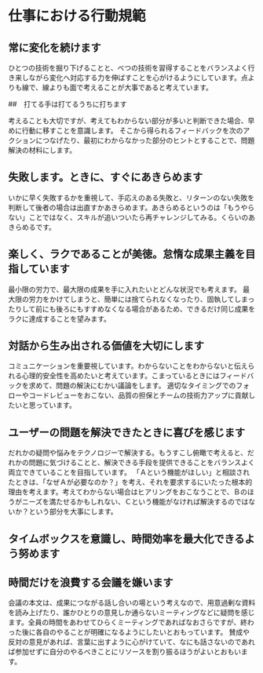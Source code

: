 # 仕事における行動規範

## 常に変化を続けます

ひとつの技術を掘り下げることと、べつの技術を習得することをバランスよく行き来しながら変化へ対応する力を伸ばすことを心がけるようにしています。点よりも線で、線よりも面で考えることが大事であると考えています。

##　打てる手は打てるうちに打ちます

考えることも大切ですが、考えてもわからない部分が多いと判断できた場合、早めに行動に移すことを意識します。
そこから得られるフィードバックを次のアクションにつなげたり、最初にわからなかった部分のヒントとすることで、問題解決の材料にします。

## 失敗します。ときに、すぐにあきらめます

いかに早く失敗するかを重視して、手応えのある失敗と、リターンのない失敗を判断して後者の場合は出直すかあきらめます。あきらめるというのは「もうやらない」ことではなく、スキルが追いついたら再チャレンジしてみる。くらいのあきらめるです。

## 楽しく、ラクであることが美徳。怠惰な成果主義を目指しています

最小限の労力で、最大限の成果を手に入れたいとどんな状況でも考えます。
最大限の労力をかけてしまうと、簡単には捨てられなくなったり、固執してしまったりして前にも後ろにもすすめなくなる場合があるため、できるだけ同じ成果をラクに達成することを望みます。

## 対話から生み出される価値を大切にします

コミュニケーションを重要視しています。わからないことをわからないと伝えられる心理的安全性を高めたいと考えています。こまっているときにはフィードバックを求めて、問題の解決にむかい議論をします。
適切なタイミングでのフォローやコードレビューをおこない、品質の担保とチームの技術力アップに貢献したいと思っています。

## ユーザーの問題を解決できたときに喜びを感じます

だれかの疑問や悩みをテクノロジーで解決する。もうすこし俯瞰で考えると、だれかの問題に気づけることと、解決できる手段を提供できることをバランスよく両立できていることを目指しています。
「Ａという機能がほしい」と相談されたときは、「なぜＡが必要なのか？」を考え、それを要求するにいたった根本的理由を考えます。考えてわからない場合はヒアリングをおこなうことで、Ｂのほうがニーズを満たせるかもしれない、Ｃという機能がなければ解決するのではないか？という部分を大事にします。

## タイムボックスを意識し、時間効率を最大化できるよう努めます

## 時間だけを浪費する会議を嫌います

会議の本文は、成果につながる話し合いの場という考えなので、用意過剰な資料を読み上げたり、誰かひとりの意見しか通らないミーティングなどに疑問を感じます。全員の時間をあわせてひらくミーティングであればなおさらですが、終わった後に各自のやることが明確になるようにしたいとおもっています。
賛成や反対の意見があれば、言葉に出すように心がけていて、なにも話さないのであれば参加せずに自分のやるべきことにリソースを割り振るほうがよいとおもいます。

